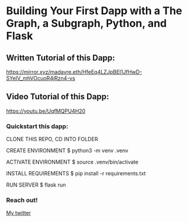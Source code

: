 # Building Your First Dapp with a The Graph, a Subgraph, Python, and Flask 

## Written Tutorial of this Dapp:

https://mirror.xyz/madavre.eth/HfeEq4LZJpBEI1JfHwD-SYeIV_mhVOcuoR4jRzn4-vs

## Video Tutorial of this Dapp:

https://youtu.be/UqfMQPU4H20

### Quickstart this dapp:

CLONE THIS REPO, CD INTO FOLDER

CREATE ENVIRONMENT
$ python3 -m venv .venv

ACTIVATE ENVIRONMENT
$ source .venv/bin/activate

INSTALL REQUIREMENTS
$ pip install -r requirements.txt

RUN SERVER
$ flask run

### Reach out!

[My twitter](www.twitter.com/Marcus_Rein_)
